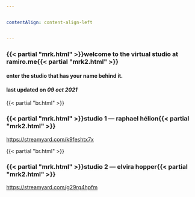 ```yaml
---


contentAlign: content-align-left


---
```

### {{< partial "mrk.html" >}}welcome to the virtual studio at ramiro.me{{< partial "mrk2.html" >}}
#### enter the studio that has your name behind it.
#### last updated on *09 oct 2021*

{{< partial "br.html" >}}
### {{< partial "mrk.html" >}}studio 1 — raphael hélion{{< partial "mrk2.html" >}}
https://streamyard.com/k9feshtx7x


{{< partial "br.html" >}}
### {{< partial "mrk.html" >}}studio 2 — elvira hopper{{< partial "mrk2.html" >}}
https://streamyard.com/g29rq4hpfm

<!-- {{< partial "br.html" >}}
### {{< partial "mrk.html" >}}studio 3 — susan friedman{{< partial "mrk2.html" >}}
https://streamyard.com/a5qu5m6bfn -->
